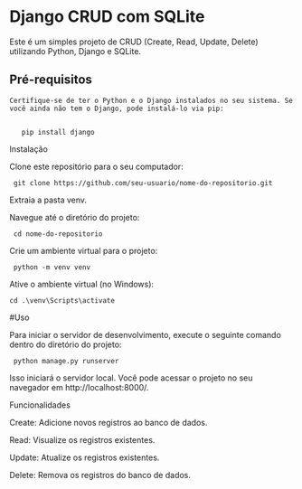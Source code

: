 

# Django CRUD com SQLite

Este é um simples projeto de CRUD (Create, Read, Update, Delete) utilizando Python, Django e SQLite.

## Pré-requisitos

    Certifique-se de ter o Python e o Django instalados no seu sistema. Se você ainda não tem o Django, pode instalá-lo via pip:


       pip install django

Instalação

Clone este repositório para o seu computador:


     git clone https://github.com/seu-usuario/nome-do-repositorio.git

Extraia a pasta venv.

Navegue até o diretório do projeto:

     cd nome-do-repositorio

Crie um ambiente virtual para o projeto:

     python -m venv venv

Ative o ambiente virtual (no Windows):

    cd .\venv\Scripts\activate




#Uso

Para iniciar o servidor de desenvolvimento, execute o seguinte comando dentro do diretório do projeto:

     python manage.py runserver


Isso iniciará o servidor local. Você pode acessar o projeto no seu navegador em http://localhost:8000/.

Funcionalidades

Create: Adicione novos registros ao banco de dados.

Read: Visualize os registros existentes.

Update: Atualize os registros existentes.

Delete: Remova os registros do banco de dados.


